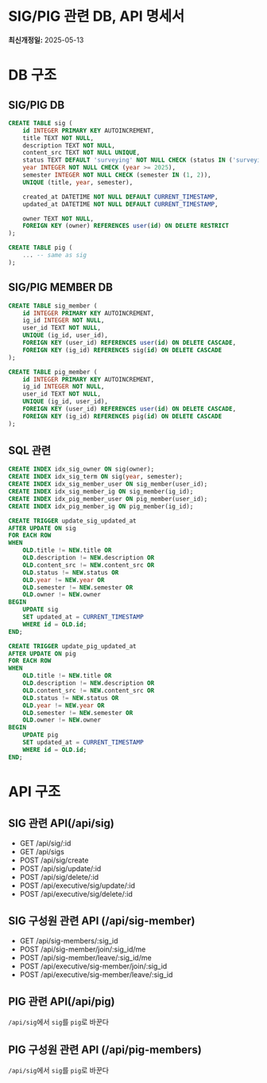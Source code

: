# SIG/PIG 관련 DB, API 명세서
**최신개정일:** 2025-05-13

# DB 구조

## SIG/PIG DB
```sql
CREATE TABLE sig (
    id INTEGER PRIMARY KEY AUTOINCREMENT,
    title TEXT NOT NULL,
    description TEXT NOT NULL,
    content_src TEXT NOT NULL UNIQUE,
    status TEXT DEFAULT 'surveying' NOT NULL CHECK (status IN ('surveying', 'recruiting', 'active', 'inactive')),
    year INTEGER NOT NULL CHECK (year >= 2025),
    semester INTEGER NOT NULL CHECK (semester IN (1, 2)),
    UNIQUE (title, year, semester),

    created_at DATETIME NOT NULL DEFAULT CURRENT_TIMESTAMP,
    updated_at DATETIME NOT NULL DEFAULT CURRENT_TIMESTAMP,

    owner TEXT NOT NULL,
    FOREIGN KEY (owner) REFERENCES user(id) ON DELETE RESTRICT
);
```

```sql
CREATE TABLE pig (
    ... -- same as sig
);
```

## SIG/PIG MEMBER DB
```sql
CREATE TABLE sig_member (
    id INTEGER PRIMARY KEY AUTOINCREMENT,
    ig_id INTEGER NOT NULL,
    user_id TEXT NOT NULL,
    UNIQUE (ig_id, user_id),
    FOREIGN KEY (user_id) REFERENCES user(id) ON DELETE CASCADE,
    FOREIGN KEY (ig_id) REFERENCES sig(id) ON DELETE CASCADE
);
```

```sql
CREATE TABLE pig_member (
    id INTEGER PRIMARY KEY AUTOINCREMENT,
    ig_id INTEGER NOT NULL,
    user_id TEXT NOT NULL,
    UNIQUE (ig_id, user_id),
    FOREIGN KEY (user_id) REFERENCES user(id) ON DELETE CASCADE,
    FOREIGN KEY (ig_id) REFERENCES pig(id) ON DELETE CASCADE
);
```

## SQL 관련
```sql
CREATE INDEX idx_sig_owner ON sig(owner);
CREATE INDEX idx_sig_term ON sig(year, semester);
CREATE INDEX idx_sig_member_user ON sig_member(user_id);
CREATE INDEX idx_sig_member_ig ON sig_member(ig_id);
CREATE INDEX idx_pig_member_user ON pig_member(user_id);
CREATE INDEX idx_pig_member_ig ON pig_member(ig_id);
```

```sql
CREATE TRIGGER update_sig_updated_at
AFTER UPDATE ON sig
FOR EACH ROW
WHEN 
    OLD.title != NEW.title OR
    OLD.description != NEW.description OR
    OLD.content_src != NEW.content_src OR
    OLD.status != NEW.status OR
    OLD.year != NEW.year OR
    OLD.semester != NEW.semester OR
    OLD.owner != NEW.owner
BEGIN
    UPDATE sig
    SET updated_at = CURRENT_TIMESTAMP
    WHERE id = OLD.id;
END;

CREATE TRIGGER update_pig_updated_at
AFTER UPDATE ON pig
FOR EACH ROW
WHEN 
    OLD.title != NEW.title OR
    OLD.description != NEW.description OR
    OLD.content_src != NEW.content_src OR
    OLD.status != NEW.status OR
    OLD.year != NEW.year OR
    OLD.semester != NEW.semester OR
    OLD.owner != NEW.owner
BEGIN
    UPDATE pig
    SET updated_at = CURRENT_TIMESTAMP
    WHERE id = OLD.id;
END;
```

# API 구조

## SIG 관련 API(/api/sig)

- GET /api/sig/:id
- GET /api/sigs
- POST /api/sig/create
- POST /api/sig/update/:id
- POST /api/sig/delete/:id
- POST /api/executive/sig/update/:id
- POST /api/executive/sig/delete/:id

## SIG 구성원 관련 API (/api/sig-member)

- GET /api/sig-members/:sig_id
- POST /api/sig-member/join/:sig_id/me
- POST /api/sig-member/leave/:sig_id/me
- POST /api/executive/sig-member/join/:sig_id
- POST /api/executive/sig-member/leave/:sig_id

## PIG 관련 API(/api/pig)
`/api/sig`에서 `sig`를 `pig`로 바꾼다

## PIG 구성원 관련 API (/api/pig-members)
`/api/sig`에서 `sig`를 `pig`로 바꾼다
